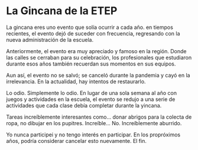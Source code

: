 # La Gincana de la ETEP

La gincana eres uno evento que solía ocurrir a cada año. en tiempos recientes, el evento dejó de suceder con frecuencia, regresando con la nueva administración de la escuela.

Anteriormente, el evento era muy apreciado y famoso en la región. Donde las calles se cerraban para su celebración, los profesionales que estudiaron durante esos años también recuerdan sus momentos en sus equipos.

Aun así, el evento no se salvó; se canceló durante la pandemia y cayó en la irrelevancia. En la actualidad, hay intentos de restaurarlo.

Lo odio. Simplemente lo odio. En lugar de una sola semana al año con juegos y actividades en la escuela, el evento se redujo a una serie de actividades que cada clase debía completar durante la yincana.

Tareas increíblemente interesantes como... donar abrigos para la colecta de ropa, no dibujar en los pupitres. Increíble... No. Increíblemente aburrido.

Yo nunca participei y no tengo interés en participar. En los propróximos años, podría considerar cancelar esto nuevamente. El fin.